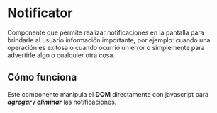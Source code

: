 # Notificator
Componente que permite realizar notificaciones en la pantalla para brindarle al usuario información importante, por ejemplo: cuando una operación es exitosa o cuando ocurrió un error o simplemente para advertirle algo o cualquier otra cosa.

## Cómo funciona
Este componente manipula el **DOM** directamente con javascript para ***agregar / eliminar*** las notificaciones.
